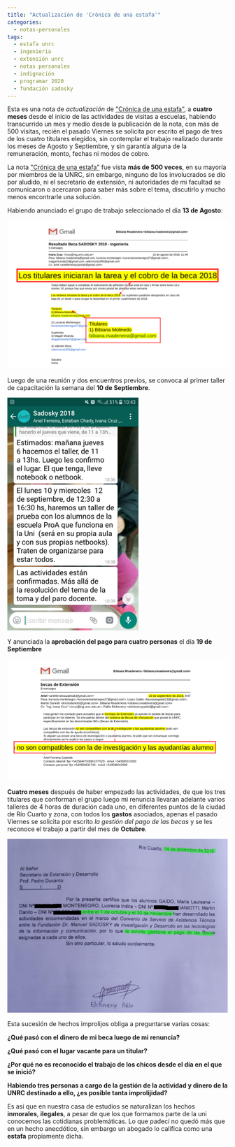 ```yaml
---
title: "Actualización de 'Crónica de una estafa'"
categories:
  - notas-personales
tags:
  - estafa unrc
  - ingenieria
  - extensión unrc
  - notas personales
  - indignación
  - programar 2020
  - fundación sadosky
---
```


Esta es una nota de *actualización* de ["Crónica de una estafa"](https://unileaks.github.io/notas%20personales/cronica-de-una-estafa/), a **cuatro meses** desde el inicio de las actividades de visitas a escuelas, habiendo transcurrido un mes y medio desde la publicación de la nota, con más de 500 visitas, recién el pasado Viernes se solicita por escrito el pago de tres de los cuatro titulares elegidos, sin contemplar el trabajo realizado durante los meses de Agosto y Septiembre, y sin garantía alguna de la remuneración, monto, fechas ni modos de cobro.

La nota ["Crónica de una estafa"](https://unileaks.github.io/notas%20personales/cronica-de-una-estafa/) fue vista **más de 500 veces**, en su mayoría por miembros de la UNRC, sin embargo, ninguno de los involucrados se dio por aludido, ni el secretario de extensión, ni autoridades de mi facultad se comunicaron o acercaron para saber más sobre el tema, discutirlo y mucho menos encontrarle una solución.

Habiendo anunciado el grupo de trabajo seleccionado el día **13 de Agosto**:

![](/images/resultado_sadosky.png)

Luego de una reunión y dos encuentros previos, se convoca al primer taller de capacitación la semana del **10 de Septiembre**.

![](/images/primer_taller.png)

Y anunciada la **aprobación del pago para cuatro personas** el día **19 de Septiembre**

![](/images/email_incompatibilidad_ayudantia.png)

**Cuatro meses** después de haber empezado las actividades, de que los tres titulares que conforman el grupo luego mi renuncia llevaran adelante varios talleres de 4 horas de duración cada uno, en diferentes puntos de la ciudad de Río Cuarto y zona, con todos los **gastos** asociados, apenas el pasado Viernes se solicita por escrito *la gestión del pago de las becas* y se les reconoce el trabajo a partir del mes de **Octubre**.

![](/images/nota-pago-14dic.png)

Esta sucesión de hechos improlijos obliga a preguntarse varias cosas:

**¿Qué pasó con el dinero de mi beca luego de mi renuncia?**

**¿Qué pasó con el lugar vacante para un titular?**

**¿Por qué no es reconocido el trabajo de los chicos desde el día en el que se inició?**

**Habiendo tres personas a cargo de la gestión de la actividad y dinero de la UNRC destinado a ello, ¿es posible tanta improlijidad?**

Es así que en nuestra casa de estudios se naturalizan los hechos **inmorales**, **ilegales**, a pesar de que los que formamos parte de la uni conocemos las cotidianas problemáticas. Lo que padecí no quedó más que en un hecho anecdótico, sin embargo un abogado lo califica como una **estafa** propiamente dicha.
